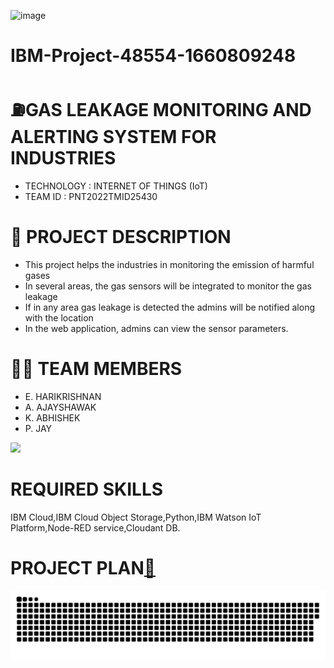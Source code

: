 ![image](https://user-images.githubusercontent.com/113766632/200227962-f7bf0a1e-64af-47bf-bc9f-0baf4b6eac47.png)
# IBM-Project-48554-1660809248
# **⛽GAS LEAKAGE MONITORING AND ALERTING SYSTEM FOR INDUSTRIES**

- TECHNOLOGY : INTERNET OF THINGS (IoT)
- TEAM ID : PNT2022TMID25430


# **📒 PROJECT DESCRIPTION**
- This project helps the industries in monitoring the emission of harmful gases
- In several areas, the gas sensors will be integrated to monitor the gas leakage
- If in any area gas leakage is detected the admins will be notified along with the location
- In the web application, admins can view the sensor parameters.

# **👨‍💻 TEAM MEMBERS**
- E. HARIKRISHNAN
- A. AJAYSHAWAK
- K. ABHISHEK
- P. JAY
<img src = "https://contrib.rocks/image?repo=IBM-EPBL/IBM-Project-48554-1660809248"/>

# REQUIRED SKILLS

IBM Cloud,IBM Cloud Object Storage,Python,IBM Watson IoT Platform,Node-RED service,Cloudant DB.

# **PROJECT PLAN**[📖](https://drive.google.com/file/d/1JGdRjevCCdO0Ld6N2eW2PblcOMvUsp8h/view?usp=sharing)

![Snake animation](https://github.com/FaraazAhmedC/FaraazAhmedC/blob/main/snake%20grid.svg)

<!-- MARKDOWN LINKS & IMAGES -->
<!-- https://www.markdownguide.org/basic-syntax/#reference-style-links -->
[contributors-shield]: https://img.shields.io/github/contributors/IBM-EPBL/IBM-Project-17477-1659672111.svg?style=for-the-badge
[contributors-url]:https://github.com/IBM-EPBL/IBM-Project-17477-1659672111/graphs/contributors
[forks-shield]:https://img.shields.io/github/forks/IBM-EPBL/IBM-Project-17477-1659672111.svg?style=for-the-badge
[forks-url]:https://github.com/IBM-EPBL/IBM-Project-17477-1659672111/network/members
[stars-shield]: https://img.shields.io/github/stars/IBM-EPBL/IBM-Project-17477-1659672111.svg?style=for-the-badge
[stars-url]:https://github.com/IBM-EPBL/IBM-Project-17477-1659672111/stargazers







